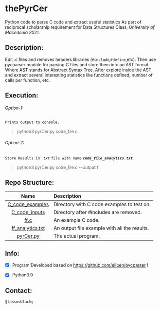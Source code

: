 # thePyrCer
Python code to parse C code and extract useful statistics
As part of reciprocal scholarship requirement for Data Structures Class, *University of Macedonia 2021*.

## Description:
Edit .c files and removes headers libraries (`#include`,`#define`,etc).
Then use pycparser module for parsing C files and store them into an AST format.
Where AST stands for Abstract Syntax Tree. After explore inside the AST and extract several interesting statistics like functions defined, number of calls per function, etc.

## Execution:

###### Option-1:
`Prints output to console.`
> python3 pyrCer.py code_file.c


###### Option-2:
`Store Results in` *`.txt`* `file with name` ***`code_file_analytics.txt`***
> python3 pyrCer.py code_file.c --output f

## Repo Structure:
Name                 | Description
 :---:                | :---
 [C_code_examples]                              | Directory with C code examples to test on.
 [C_code_inputs]                                | Directory after #includes are removed.
 [ff.c]                                         | An example C code.
 [ff_analytics.txt]                             | An output file example with all the results.
 [pyrCer.py]                                    | The actual program.


 [C_code_examples]:                       https://github.com/tassosblackg/thePyrCer/tree/main/C_code_examples
 [C_code_inputs]:                  https://github.com/tassosblackg/thePyrCer/tree/main/C_code_inputs
 [ff.c]:            https://github.com/tassosblackg/thePyrCer/blob/main/ff.c
 [ff_analytics.txt]:           https://github.com/tassosblackg/thePyrCer/blob/main/ff_analytics.txt
 [pyrCer.py]:                    https://github.com/tassosblackg/thePyrCer/blob/main/pyrCer.py

## Info:

 - [X] Program Developed based on https://github.com/eliben/pycparser !

 - [X] Python3.9

 ## Contact:
 `@tassosblackg`
